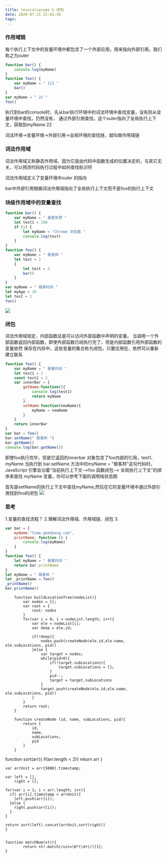 ```yaml
---
title: lexicalspcope & 闭包
date: 2020-07-21 22:01:59
tags:
---
```


### 作用域链

每个执行上下文中的变量环境中都包含了一个外部应用，用来指向外部引用，我们称之为outer
```javascript
function bar() {
    console.log(myName)
}
function foo() {
    var myName = " 111 "
    bar()
}
var myName = " 22 "
foo()
```
执行到bar的console时，先从bar执行环境中的词法环境中查找变量，没有则从变量环境中查找，仍然没有，
通过外部引用查找，这个outer指向了全局执行上下文，获取到myName 22

词法环境->变量环境->外部引用->全局环境的查找链，就叫做作用域链

### 词法作用域
词法作用域又称静态作用域，因为它是由代码中函数生成的位置决定的，与其它无关，可以预测代码执行过程中如何查找标识符

词法作用域定义了变量环境中outer 的指向

bar中外部引用根据词法作用域指向了全局执行上下文而不是foo的执行上下文

### 块级作用域中的变量查找

```javascript
function bar() {
    var myName = " 极客世界 "
    let test1 = 100
    if (1) {
        let myName = "Chrome 浏览器 "
        console.log(test)
    }
}
function foo() {
    var myName = " 极客邦 "
    let test = 2
    {
        let test = 3
        bar()
    }
}
var myName = " 极客时间 "
let myAge = 10
let test = 1
foo()
```

![](/images/lexicalscope.png)


### 闭包
词法作用域规定，内部函数总是可以访问外部函数中声明的变量。
当调用一个外部函数返回内部函数，即使外部函数已经执行完了，但是内部函数引用外部函数的变量依然
保存在内存中，这些变量的集合称为闭包，只要应用在，依然可以重新建立联系
```javascript
function foo() {
    var myName = " 极客时间 "
    let test1 = 1
    const test2 = 2
    var innerBar = {
        getName:function(){
            console.log(test1)
            return myName
        },
        setName:function(newName){
            myName = newName
        }
    }
    return innerBar
}
var bar = foo()
bar.setName(" 极客邦 ")
bar.getName()
console.log(bar.getName())
```

即使foo执行完毕，但是它返回的innerbar 对象包含了foo内部的引用，test1、myName
当执行到 bar.setName 方法中的myName = "极客邦"这句代码时，JavaScript 引擎会沿着“当前执行上下文–>foo 函数闭包–> 全局执行上下文”的顺序来查找 myName 变量，你可以参考下面的调用栈状态图

首先是setName的执行上下文中查找myName,然后在它的变量环境中通过外部引用找到foo的闭包
![](/images/lexicalscope_2.png)

### 思考

1.变量的查找流程？
2.理解词法作用域、作用域链、闭包
3.
```javascript
var bar = {
    myName:"time.geekbang.com",
    printName: function () {
        console.log(myName)
    }    
}
function foo() {
    let myName = " 极客时间 "
    return bar.printName
}
let myName = " 极客邦 "
let _printName = foo()
_printName()
bar.printName()
```



        function buildLocationTree(nodeList){
            var nodes = [];
            var root = {
                root: nodes
            }
            for(var i = 0; i < nodeList.length; i++){
                var ele = nodeList[i];
                var deep = ele.id;

                if(!deep){
                    nodes.push(createNode(ele.id,ele.name, ele.subLocations, pid))
                }else {
                    var target = nodes;
                    while(pid>0){
                        if(!target.subLocations){
                            target.subLocations = [];
                        }
                        pid--;
                        target = target.subLocations
                    }
                    target.push(createNode(ele.id,ele.name, ele.subLocations, pid))
                }
            }
            return root;
        }

        function createNode (id, name, subLocations, pid){
            return {
                id,
                name,
                subLocations,
                pid 
            }
        }

 
  function sort(arr){
    if(arr.length < 2){
      return arr
    }
    
    var arrUnit = arr[5000].timestamp;
    
    var left = [],
        right = [];
    
    for(var i = 1; i < arr.length; i++){
      if( arr[i].timestamp < arrUnit){
        left.push(arr[i]);
      }else {
        right.push(arr[i]);
      }
    }    
    
    return sort(left).concat(arrUnit,sort(right))
    }


    function matchNum(str){
            return str.match(/uin=\D*(\d+)/)[1];
    }